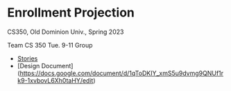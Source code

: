# Enrollment Projection

CS350, Old Dominion Univ., Spring 2023

Team CS 350 Tue. 9-11 Group

* [Stories](https://trello.com/b/P92Dez5Z/phase-2-user-stories)
* [Design Document] (https://docs.google.com/document/d/1qToDKIY_xmS5u9dvmg9QNUf1rk9-1xvbovL6Xh0taHY/edit)
